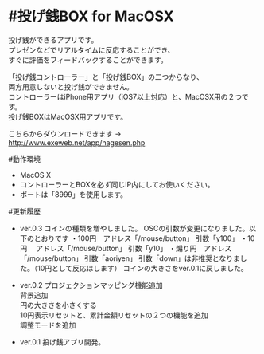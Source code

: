#投げ銭BOX for MacOSX
===========

投げ銭ができるアプリです。  
プレゼンなどでリアルタイムに反応することができ、  
すぐに評価をフィードバックすることができます。

「投げ銭コントローラー」と「投げ銭BOX」の二つからなり、  
両方用意しないと投げ銭ができません。  
コントローラーはiPhone用アプリ（iOS7以上対応）と、MacOSX用の２つです。  
投げ銭BOXはMacOSX用アプリです。  

こちらからダウンロードできます → <http://www.exeweb.net/app/nagesen.php>


#動作環境
 * MacOS X  
 * コントローラーとBOXを必ず同じIP内にしてお使いください。  
 * ポートは「8999」を使用します。


#更新履歴

 * ver.0.3
 	コインの種類を増やしました。
 	OSCの引数が変更になりました。以下のとおりです
 		・100円　アドレス「/mouse/button」 引数「y100」
 		・10円　 アドレス「/mouse/button」 引数「y10」
 		・煽り円　アドレス「/mouse/button」 引数「aoriyen」
 	引数「down」は非推奨となりました。（10円として反応はします）
 	コインの大きさをver.0.1に戻しました。

 * ver.0.2
 	プロジェクションマッピング機能追加  
 	背景追加  
 	円の大きさを小さくする  
 	10円表示リセットと、累計金額リセットの２つの機能を追加  
 	調整モードを追加

 * ver.0.1
 	投げ銭アプリ開発。